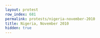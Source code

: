 ```yaml
---
layout: protest
row_index: 681
permalink: protests/nigeria-november-2010
title: Nigeria, November 2010
hidden: true
---
```

